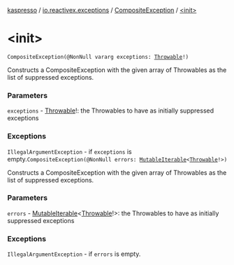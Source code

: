 [kaspresso](../../index.md) / [io.reactivex.exceptions](../index.md) / [CompositeException](index.md) / [&lt;init&gt;](./-init-.md)

# &lt;init&gt;

`CompositeException(@NonNull vararg exceptions: `[`Throwable`](https://kotlinlang.org/api/latest/jvm/stdlib/kotlin/-throwable/index.html)`!)`

Constructs a CompositeException with the given array of Throwables as the list of suppressed exceptions.

### Parameters

`exceptions` - [Throwable](https://kotlinlang.org/api/latest/jvm/stdlib/kotlin/-throwable/index.html)!: the Throwables to have as initially suppressed exceptions

### Exceptions

`IllegalArgumentException` - if `exceptions` is empty.`CompositeException(@NonNull errors: `[`MutableIterable`](https://kotlinlang.org/api/latest/jvm/stdlib/kotlin.collections/-mutable-iterable/index.html)`<`[`Throwable`](https://kotlinlang.org/api/latest/jvm/stdlib/kotlin/-throwable/index.html)`!>)`

Constructs a CompositeException with the given array of Throwables as the list of suppressed exceptions.

### Parameters

`errors` - [MutableIterable](https://kotlinlang.org/api/latest/jvm/stdlib/kotlin.collections/-mutable-iterable/index.html)&lt;[Throwable](https://kotlinlang.org/api/latest/jvm/stdlib/kotlin/-throwable/index.html)!&gt;: the Throwables to have as initially suppressed exceptions

### Exceptions

`IllegalArgumentException` - if `errors` is empty.